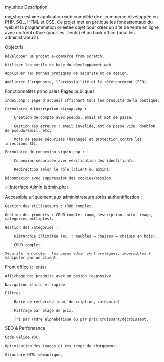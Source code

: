 my_shop
Description

my_shop est une application web complète de e-commerce développée en PHP, SQL, HTML et CSS.
Ce projet met en pratique les fondamentaux du web et la programmation orientée objet pour créer un site de vente en ligne avec un front office (pour les clients) et un back office (pour les administrateurs).

Objectifs

    Développer un projet e-commerce from scratch.

    Utiliser les outils de base du développement web.

    Appliquer les bonnes pratiques de sécurité et de design.

    Améliorer l’ergonomie, l’accessibilité et le référencement (SEO).

Fonctionnalités principales
Pages publiques

    index.php : page d’accueil affichant tous les produits de la boutique.

    Formulaire d’inscription signup.php :

        Création de compte avec pseudo, email et mot de passe.

        Gestion des erreurs : email invalide, mot de passe vide, doublon de pseudo/email, etc.

        Mots de passe sécurisés (hashage) et protection contre les injections SQL.

    Formulaire de connexion signin.php :

        Connexion sécurisée avec vérification des identifiants.

        Redirection selon le rôle (client ou admin).

    Déconnexion avec suppression des cookies/session.

✅ Interface Admin (admin.php)

Accessible uniquement aux administrateurs après authentification :

    Gestion des utilisateurs : CRUD complet.

    Gestion des produits : CRUD complet (nom, description, prix, image, catégories multiples).

    Gestion des catégories :

        Hiérarchie illimitée (ex. : meubles → chaises → chaises en bois).

        CRUD complet.

    Sécurité renforcée : les pages admin sont protégées, impossibles à manipuler par un client.

Front office (clients)

    Affichage des produits avec un design responsive.

    Navigation claire et rapide.

    Filtres :

        Barre de recherche (nom, description, catégorie).

        Filtrage par plage de prix.

        Tri par ordre alphabétique ou par prix croissant/décroissant.

SEO & Performance

    Code valide W3C.

    Optimisation des images et des temps de chargement.

    Structure HTML sémantique.

